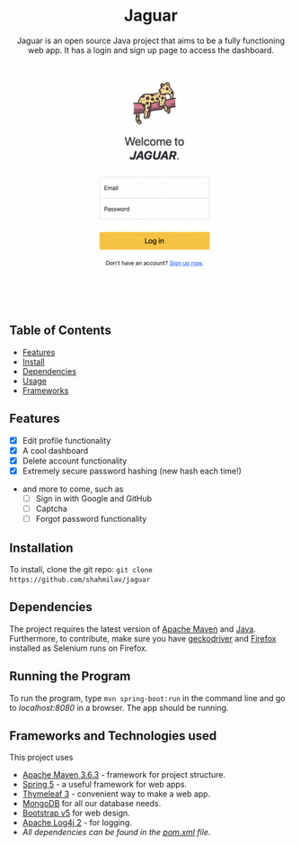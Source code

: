 <h1 align="center">Jaguar</h1>

<p align="center">
    Jaguar is an open source Java project that aims to be a fully functioning web app. It has a login and sign up page to
    access the dashboard.
</p>

<!-- TODO: Turn image to a link to the website, and make it transparent.) -->

![login_screenshot](https://github.com/shahmilav/jaguar/blob/master/images/login-screenshot.png)

## Table of Contents

* [Features](#features)
* [Install](#installation)
* [Dependencies](#dependencies)
* [Usage](#running-the-program)
* [Frameworks](#frameworks-and-technologies-used)

## Features

* [X] Edit profile functionality
* [X] A cool dashboard
* [X] Delete account functionality
* [X] Extremely secure password hashing (new hash each time!)
* and more to come, such as
    * [ ] Sign in with Google and GitHub
    * [ ] Captcha
    * [ ] Forgot password functionality

## Installation

To install, clone the git repo:
```git clone https://github.com/shahmilav/jaguar```

## Dependencies

The project requires the latest version of [Apache Maven](https://maven.apache.org/)
and [Java](https://adoptopenjdk.net/releases.html). Furthermore, to contribute, make sure you
have [geckodriver](https://github.com/mozilla/geckodriver) and [Firefox](https://www.mozilla.org/en-US/firefox/new/)
installed as Selenium runs on Firefox.

## Running the Program

To run the program, type ```mvn spring-boot:run``` in the command line and go to _localhost:8080_ in a browser. The app
should be running.

## Frameworks and Technologies used

This project uses

- [Apache Maven 3.6.3](https://maven.apache.org/) - framework for project structure.
- [Spring 5](https://spring.io/) - a useful framework for web apps.
- [Thymeleaf 3](https://www.thymeleaf.org/) - convenient way to make a web app.
- [MongoDB](https://www.mongodb.com/) for all our database needs.
- [Bootstrap v5](https://getbootstrap.com/) for web design.
- [Apache Log4j 2](https://logging.apache.org/log4j/2.x/) - for logging.
- *All dependencies can be found in the [pom.xml](https://github.com/shahmilav/jaguar/blob/main/pom.xml) file.*
